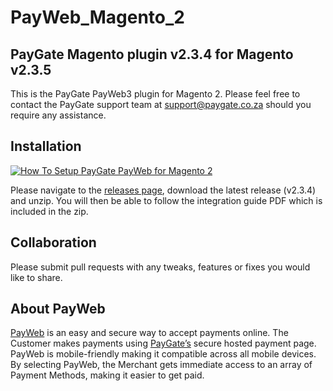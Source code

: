 # PayWeb_Magento_2
## PayGate Magento plugin v2.3.4 for Magento v2.3.5

This is the PayGate PayWeb3 plugin for Magento 2. Please feel free to contact the PayGate support team at support@paygate.co.za should you require any assistance.

## Installation
[![How To Setup PayGate PayWeb for Magento 2](https://www.appinlet.com/wp-content/uploads/2018/09/Magento-2-Integration.jpg)](https://www.youtube.com/watch?v=JtDTm49cWmU "How To Setup PayGate PayWeb for Magento 2")

Please navigate to the [releases page](https://github.com/PayGate/PayWeb_Magento_2/releases), download the latest release (v2.3.4) and unzip. You will then be able to follow the integration guide PDF which is included in the zip.

## Collaboration

Please submit pull requests with any tweaks, features or fixes you would like to share.

## About PayWeb

[PayWeb](https://www.paygate.co.za/paygate-products/payweb/) is an easy and secure way to accept payments online. The Customer makes payments using [PayGate’s](https://www.paygate.co.za/) secure hosted payment page. PayWeb is mobile-friendly making it compatible across all mobile devices. By selecting PayWeb, the Merchant gets immediate access to an array of Payment Methods, making it easier to get paid.
